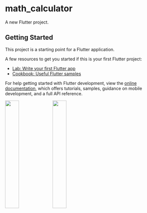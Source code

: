 # math_calculator

A new Flutter project.

## Getting Started

This project is a starting point for a Flutter application.

A few resources to get you started if this is your first Flutter project:

- [Lab: Write your first Flutter app](https://docs.flutter.dev/get-started/codelab)
- [Cookbook: Useful Flutter samples](https://docs.flutter.dev/cookbook)

For help getting started with Flutter development, view the
[online documentation](https://docs.flutter.dev/), which offers tutorials,
samples, guidance on mobile development, and a full API reference.

<p>
<img src ="https://user-images.githubusercontent.com/119835333/220545563-a3b1c16f-82ab-49df-a03c-953ddbb4f600.png" hieght="50%" width="30%">
  
<img src ="https://user-images.githubusercontent.com/119835333/220545310-adb80218-f011-4792-a951-6c4eebfdb878.png" hieght="50%" width="30%">
</p>
